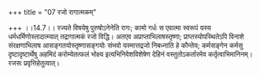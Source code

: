 +++
title = "07 रजो रागात्मकम्"

+++
।।14.7।। रज्यते विषयेषु पुरुषोऽनेनेति रागः; कामो गर्धः स एवात्मा स्वरूपं
यस्य धर्मधर्मिणोस्तादात्म्यात् तद्रागात्मकं रजो विद्धि। अतएव
अप्राप्ताभिलाषस्तृष्णा; प्राप्तस्योपस्थितेऽपि विनाशे संरक्षणाभिलाष
आसङ्गतयोस्तृष्णासङ्गयोः संभवो यस्मात्तद्रजो निबध्नाति हे कौन्तेय;
कर्मसङ्गेन कर्मसु दृष्टादृष्टार्थेषु अहमिदं करोम्येतत्फलं भोक्ष्य
इत्यभिनिवेशविशेषेण देहिनं वस्तुतोऽकर्तारमेव कर्तृत्वाभिमानिनम्। रजसः
प्रवृत्तिहेतुत्वात्।
